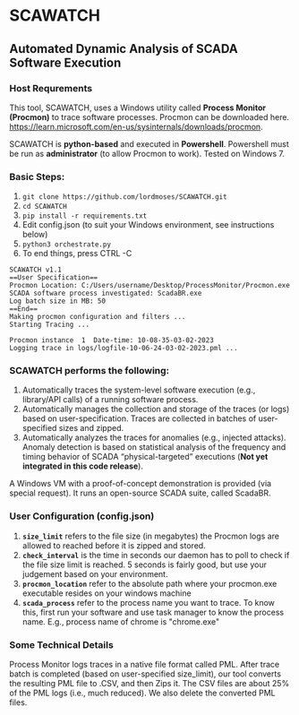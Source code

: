 # SCAWATCH

## Automated Dynamic Analysis of SCADA Software Execution

### Host Requrements

This tool, SCAWATCH, uses a Windows utility called **Process Monitor (Procmon)** to trace software processes. Procmon can be downloaded here. https://learn.microsoft.com/en-us/sysinternals/downloads/procmon. 

SCAWATCH is **python-based** and executed in **Powershell**. Powershell must be run as **administrator** (to allow Procmon to work). Tested on Windows 7.

### Basic Steps:
1. `git clone https://github.com/lordmoses/SCAWATCH.git`
2. `cd SCAWATCH`
3. `pip install -r requirements.txt`
4. Edit config.json (to suit your Windows environment, see instructions below)
5. `python3 orchestrate.py`
6. To end things, press CTRL -C


```
SCAWATCH v1.1
==User Specification==
Procmon Location: C:/Users/username/Desktop/ProcessMonitor/Procmon.exe
SCADA software process investigated: ScadaBR.exe
Log batch size in MB: 50
==End==
Making procmon configuration and filters ...
Starting Tracing ...

Procmon instance  1  Date-time: 10-08-35-03-02-2023
Logging trace in logs/logfile-10-06-24-03-02-2023.pml ...
```




### SCAWATCH performs the following:
1.	Automatically traces the system-level software execution (e.g., library/API calls) of a running software process.
2.	Automatically manages the collection and storage of the traces (or logs) based on user-specification. Traces are collected in batches of user-specified sizes and zipped.
3.	Automatically analyzes the traces for anomalies (e.g., injected attacks). Anomaly detection is based on statistical analysis of the frequency and timing behavior of SCADA “physical-targeted” executions (**Not yet integrated in this code release**).

A Windows VM with a proof-of-concept demonstration is provided (via special request). It runs an open-source SCADA suite, called ScadaBR.

### User Configuration (config.json)
1. **`size_limit`** refers to the file size (in megabytes) the Procmon logs are allowed to reached before it is zipped and stored. 
2. **`check_interval`** is the time in seconds our daemon has to poll to check if the file size limit is reached. 5 seconds is fairly good, but use your judgement based on your environment.
3. **`procmon_location`** refer to the absolute path where your procmon.exe executable resides on your windows machine
4. **`scada_process`** refer to the process name you want to trace. To know this, first run your software and use task manager to know the process name. E.g., process name of chrome is "chrome.exe"


### Some Technical Details
Process Monitor logs traces in a native file format called PML. After trace batch is completed (based on user-specified size_limit), our tool converts the resulting PML file to .CSV, and then Zips it. The CSV files are about 25% of the PML logs (i.e., much reduced). We also delete the converted PML files. 
